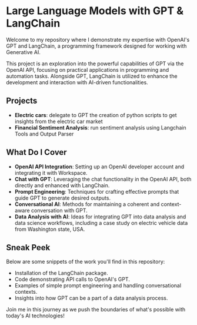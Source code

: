 # Large Language Models with GPT & LangChain

Welcome to my repository where I demonstrate my expertise with OpenAI's GPT and LangChain, a programming framework designed for working with Generative AI.

This project is an exploration into the powerful capabilities of GPT via the OpenAI API, focusing on practical applications in programming and automation tasks. Alongside GPT, LangChain is utilized to enhance the development and interaction with AI-driven functionalities.

## Projects
- **Electric cars**: delegate to GPT the creation of python scripts to get insights from the electric car market
- **Financial Sentiment Analysis**: run sentiment analysis using Langchain Tools and Output Parser

## What Do I Cover

- **OpenAI API Integration**: Setting up an OpenAI developer account and integrating it with Workspace.
- **Chat with GPT**: Leveraging the chat functionality in the OpenAI API, both directly and enhanced with LangChain.
- **Prompt Engineering**: Techniques for crafting effective prompts that guide GPT to generate desired outputs.
- **Conversational AI**: Methods for maintaining a coherent and context-aware conversation with GPT.
- **Data Analysis with AI**: Ideas for integrating GPT into data analysis and data science workflows, including a case study on electric vehicle data from Washington state, USA.

## Sneak Peek

Below are some snippets of the work you'll find in this repository:

- Installation of the LangChain package.
- Code demonstrating API calls to OpenAI's GPT.
- Examples of simple prompt engineering and handling conversational contexts.
- Insights into how GPT can be a part of a data analysis process.

Join me in this journey as we push the boundaries of what's possible with today's AI technologies!

